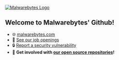 [![Malwarebytes Logo](https://malwarebytes.com/images/malwarebytes-main-logo.png)](https://malwarebytes.com)

## Welcome to Malwarebytes' Github!

* :globe_with_meridians: [malwarebytes.com](https://malwarebytes.com)
* :handshake: [See our job openings](https://www.malwarebytes.com/jobs)
* :lock: [Report a security vulnerability](https://www.malwarebytes.com/secure)
* :open_hands: **Get involved with [our open source repositories](https://github.com/orgs/Malwarebytes/repositories)!**
